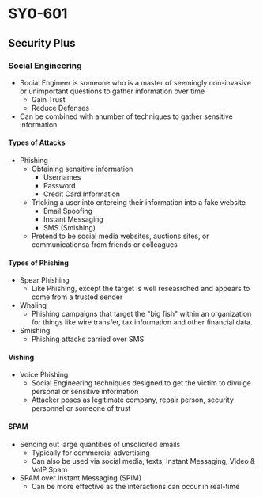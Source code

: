 # SY0-601
## Security Plus
### Social Engineering
- Social Engineer is someone who is a master of seemingly non-invasive or unimportant questions to gather information over time
    - Gain Trust
    - Reduce Defenses
- Can be combined with anumber of techniques to gather sensitive information

#### Types of Attacks
- Phishing
    - Obtaining sensitive information
        - Usernames
        - Password
        - Credit Card Information
    - Tricking a user into entereing their information into a fake website
        - Email Spoofing
        - Instant Messaging
        - SMS (Smishing)
    - Pretend to be social media websites, auctions sites, or communicationsa from friends or colleagues

#### Types of Phishing
- Spear Phishing
    - Like Phishing, except the target is well reseasrched and appears to come from a trusted sender
- Whaling
    - Phishing campaigns that target the "big fish" within an organization for things like wire transfer, tax information and other financial data.
- Smishing
    - Phishing attacks carried over SMS

#### Vishing
- Voice Phishing
    - Social Engineering techniques designed to get the victim to divulge personal or sensitive information
    - Attacker poses as legitimate company, repair person, security personnel or someone of trust

#### SPAM
- Sending out large quantities of unsolicited emails
    - Typically for commercial advertising
    - Can also be used via social media, texts, Instant Messaging, Video & VoIP Spam
- SPAM over Instant Messaging (SPIM)
    - Can be more effective as the interactions can occur in real-time

